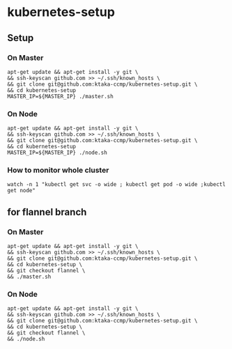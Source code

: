 # kubernetes-setup

## Setup

### On Master

```
apt-get update && apt-get install -y git \
&& ssh-keyscan github.com >> ~/.ssh/known_hosts \
&& git clone git@github.com:ktaka-ccmp/kubernetes-setup.git \
&& cd kubernetes-setup 
MASTER_IP=${MASTER_IP} ./master.sh
```

### On Node

```
apt-get update && apt-get install -y git \
&& ssh-keyscan github.com >> ~/.ssh/known_hosts \
&& git clone git@github.com:ktaka-ccmp/kubernetes-setup.git \
&& cd kubernetes-setup 
MASTER_IP=${MASTER_IP} ./node.sh
```

### How to monitor whole cluster

```
watch -n 1 "kubectl get svc -o wide ; kubectl get pod -o wide ;kubectl get node"
```


## for flannel branch

### On Master

```
apt-get update && apt-get install -y git \
&& ssh-keyscan github.com >> ~/.ssh/known_hosts \
&& git clone git@github.com:ktaka-ccmp/kubernetes-setup.git \
&& cd kubernetes-setup \
&& git checkout flannel \
&& ./master.sh
```

### On Node

```
apt-get update && apt-get install -y git \
&& ssh-keyscan github.com >> ~/.ssh/known_hosts \
&& git clone git@github.com:ktaka-ccmp/kubernetes-setup.git \
&& cd kubernetes-setup \
&& git checkout flannel \
&& ./node.sh
```

